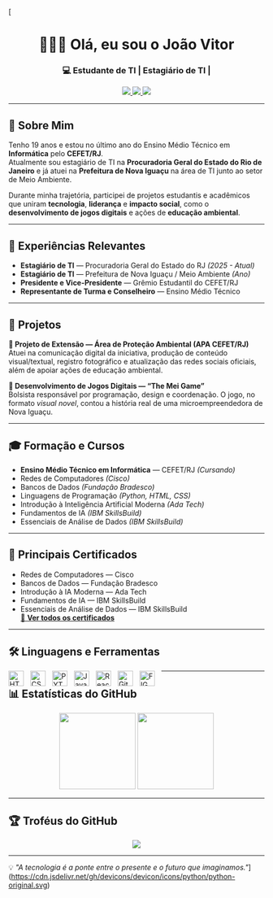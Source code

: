 [<h1 align="center">👨🏽‍💻 Olá, eu sou o João Vitor</h1>
<h3 align="center">💻 Estudante de TI | Estagiário de TI | </h3>

<p align="center">
  <a href="https://www.linkedin.com/in/jo%C3%A3o-vitor-moura-dos-santos-aa9a6724b">
    <img src="https://img.shields.io/badge/-LinkedIn-0077B5?style=for-the-badge&logo=linkedin&logoColor=white"/>
  </a>
  <a href="https://www.instagram.com/joaovux">
    <img src="https://img.shields.io/badge/-Instagram-E4405F?style=for-the-badge&logo=instagram&logoColor=white"/>
  </a>
  <a href="mailto:seuemail@gmail.com">
    <img src="https://img.shields.io/badge/-Email-D14836?style=for-the-badge&logo=gmail&logoColor=white"/>
  </a>
</p>

---

## 📌 Sobre Mim
Tenho 19 anos e estou no último ano do Ensino Médio Técnico em **Informática** pelo **CEFET/RJ**.  
Atualmente sou estagiário de TI na **Procuradoria Geral do Estado do Rio de Janeiro** e já atuei na **Prefeitura de Nova Iguaçu** na área de TI junto ao setor de Meio Ambiente.

Durante minha trajetória, participei de projetos estudantis e acadêmicos que uniram **tecnologia**, **liderança** e **impacto social**, como o **desenvolvimento de jogos digitais** e ações de **educação ambiental**.

---

## 💼 Experiências Relevantes
- **Estagiário de TI** — Procuradoria Geral do Estado do RJ *(2025 - Atual)*
- **Estagiário de TI** — Prefeitura de Nova Iguaçu / Meio Ambiente *(Ano)*
- **Presidente e Vice-Presidente** — Grêmio Estudantil do CEFET/RJ
- **Representante de Turma e Conselheiro** — Ensino Médio Técnico

---

## 🚀 Projetos
**📌 Projeto de Extensão — Área de Proteção Ambiental (APA CEFET/RJ)**  
Atuei na comunicação digital da iniciativa, produção de conteúdo visual/textual, registro fotográfico e atualização das redes sociais oficiais, além de apoiar ações de educação ambiental.

**📌 Desenvolvimento de Jogos Digitais — “The Mei Game”**  
Bolsista responsável por programação, design e coordenação. O jogo, no formato *visual novel*, contou a história real de uma microempreendedora de Nova Iguaçu.

---

## 🎓 Formação e Cursos
- **Ensino Médio Técnico em Informática** — CEFET/RJ *(Cursando)*
- Redes de Computadores *(Cisco)*
- Bancos de Dados *(Fundação Bradesco)*
- Linguagens de Programação *(Python, HTML, CSS)*
- Introdução à Inteligência Artificial Moderna *(Ada Tech)*
- Fundamentos de IA *(IBM SkillsBuild)*
- Essenciais de Análise de Dados *(IBM SkillsBuild)*

---

## 🏅 Principais Certificados
- Redes de Computadores — Cisco
- Bancos de Dados — Fundação Bradesco
- Introdução à IA Moderna — Ada Tech
- Fundamentos de IA — IBM SkillsBuild
- Essenciais de Análise de Dados — IBM SkillsBuild  
[📂 **Ver todos os certificados**](https://www.linkedin.com/in/jo%C3%A3o-vitor-moura-dos-santos-aa9a6724b/details/certifications/)

---

## 🛠 Linguagens e Ferramentas

<img 
    align="left" 
    alt="HTML"
    title="HTML" 
    width="30px" 
    style="padding-right: 10px;" 
    src="https://cdn.jsdelivr.net/gh/devicons/devicon@latest/icons/html5/html5-original.svg" 
/>

<img 
    align="left" 
    alt="CSS"
    title="CSS" 
    width="30px" 
    style="padding-right: 10px;" 
    src="https://cdn.jsdelivr.net/gh/devicons/devicon@latest/icons/css3/css3-original.svg"
/>

<img 
    align="left" 
    alt="PYTHON" 
    title="PYTHON"
    width="30px" 
    style="padding-right: 10px;" 
    src="https://cdn.jsdelivr.net/gh/devicons/devicon/icons/python/python-original.svg" 
/>

<img 
    align="left" 
    alt="JavaScript" 
    title="JavaScript"
    width="30px" 
    style="padding-right: 10px;" 
    src="https://cdn.jsdelivr.net/gh/devicons/devicon@latest/icons/javascript/javascript-original.svg" 
/>

<img 
    align="left" 
    alt="React"
    title="React" 
    width="30px" 
    style="padding-right: 10px;" 
    src="https://cdn.jsdelivr.net/gh/devicons/devicon@latest/icons/react/react-original.svg" 
/>

<img 
    align="left" 
    alt="Git" 
    title="Git"
    width="30px" 
    style="padding-right: 10px;" 
    src="https://cdn.jsdelivr.net/gh/devicons/devicon@latest/icons/git/git-original.svg" 
/>

<img 
    align="left" 
    alt="FIGMA" 
    title="FIGMA"
    width="30px" 
    style="padding-right: 10px;" 
    src="https://cdn.jsdelivr.net/gh/devicons/devicon/icons/figma/figma-original.svg"
/>

---

## 📊 Estatísticas do GitHub
<p align="center">
  <img height="150em" src="https://github-readme-stats.vercel.app/api?username=jvmouraaa&show_icons=true&theme=tokyonight"/>
  <img height="150em" src="https://github-readme-stats.vercel.app/api/top-langs/?username=jvmouraaa&layout=compact&theme=tokyonight"/>
</p>

---

## 🏆 Troféus do GitHub
<p align="center">
  <img src="https://github-profile-trophy.vercel.app/?username=jvmouraaa&theme=tokyonight&no-frame=true&row=1&column=6"/>
</p>

---

💡 *"A tecnologia é a ponte entre o presente e o futuro que imaginamos."*](https://cdn.jsdelivr.net/gh/devicons/devicon/icons/python/python-original.svg)
